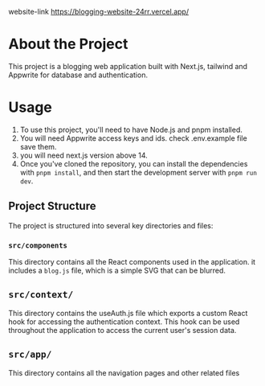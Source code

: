 website-link https://blogging-website-24rr.vercel.app/
# About the Project

This project is a blogging web application built with Next.js, tailwind and Appwrite for database and authentication. 

# Usage

1. To use this project, you'll need to have Node.js and pnpm installed.
2. You will need Appwrite access keys and ids. check .env.example file save them.
3. you will need next.js version above 14.  
4. Once you've cloned the repository, you can install the dependencies with `pnpm install`, and then start the development server with `pnpm run dev`.

## Project Structure

The project is structured into several key directories and files:

### `src/components`

This directory contains all the React components used in the application. it includes a `blog.js` file, which is a simple SVG that can be blurred.

## `src/context/`

This directory contains the useAuth.js file which exports a custom React hook for accessing the authentication context. This hook can be used throughout the application to access the current user's session data.

## `src/app/`

This directory contains all the navigation pages and other related files



